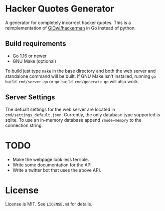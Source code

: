 # Hacker Quotes Generator

A generator for completely incorrect hacker quotes.  This is a reimplementation
of [GlOwl/hackerman](https://github.com/GlOwl/hackerman) in Go instead of
python.

## Build requirements

- Go 1.16 or newer
- GNU Make (optional)

To build just type `make` in the base directory and both the web server and
standalone command will be built.  If GNU Make isn't installed, running
`go build cmd/server.go` or `go build cmd/generate.go` will also work.

## Server Settings

The defualt settings for the web server are located in
`cmd/settings_default.json`.  Currently, the only database type supported is
sqlite.  To use an in-memory database append `?mode=memory` to the connection
string.

# TODO

- Make the webpage look less terrible.
- Write some documentation for the API.
- Write a twitter bot that uses the above API.

# License

License is MIT.  See `LICENSE.md` for details.
